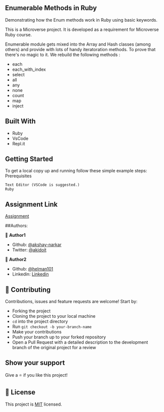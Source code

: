 
## Enumerable Methods in Ruby

Demonstrating how the Enum methods work in Ruby using basic keywords.

This is a Microverse project. It is developed as a requirement for Microverse Ruby course.

Enumerable module gets mixed into the Array and Hash classes (among others) and provide with lots of handy iteratoration methods. To prove that there's no magic to it. We rebuild the following methods :

- each
- each_with_index
- select
- all
- any
- none
- count
- map
- inject

## Built With

- Ruby
- VsCode
- Repl.it

## Getting Started

To get a local copy up and running follow these simple example steps:
Prerequisites

    Text Editor (VSCode is suggested.)
    Ruby

## Assignment Link

[Assignment]()

##Authors:

👤 **Author1**

- Github: [@akshay-narkar](https://github.com/akshay-narkar)
- Twitter: [@akidoit](https://twitter.com/akidoit)

👤 **Author2**

- Github: [@helman101](https://github.com/helman101)
- Linkedin: [Linkedin](https://www.linkedin.com/in/helman-andres-5187271b1/)

## 🤝 Contributing

Contributions, issues and feature requests are welcome! Start by:

- Forking the project
- Cloning the project to your local machine
- `cd` into the project directory
- Run `git checkout -b your-branch-name`
- Make your contributions
- Push your branch up to your forked repository
- Open a Pull Request with a detailed description to the development branch of the original project for a review

## Show your support

Give a :star: if you like this project!

## 📝 License

This project is [MIT](https://opensource.org/licenses/MIT) licensed.
